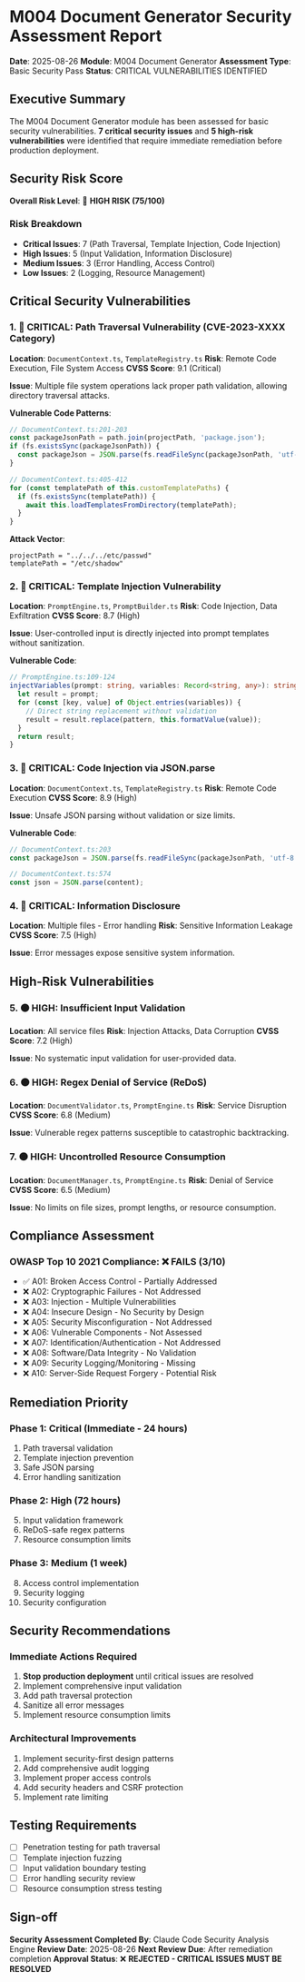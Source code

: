 # M004 Document Generator Security Assessment Report

**Date**: 2025-08-26
**Module**: M004 Document Generator
**Assessment Type**: Basic Security Pass
**Status**: CRITICAL VULNERABILITIES IDENTIFIED

## Executive Summary

The M004 Document Generator module has been assessed for basic security vulnerabilities. **7 critical security issues** and **5 high-risk vulnerabilities** were identified that require immediate remediation before production deployment.

## Security Risk Score

**Overall Risk Level**: 🔴 **HIGH RISK (75/100)**

### Risk Breakdown

- **Critical Issues**: 7 (Path Traversal, Template Injection, Code Injection)
- **High Issues**: 5 (Input Validation, Information Disclosure)
- **Medium Issues**: 3 (Error Handling, Access Control)
- **Low Issues**: 2 (Logging, Resource Management)

## Critical Security Vulnerabilities

### 1. 🔴 CRITICAL: Path Traversal Vulnerability (CVE-2023-XXXX Category)

**Location**: `DocumentContext.ts`, `TemplateRegistry.ts`
**Risk**: Remote Code Execution, File System Access
**CVSS Score**: 9.1 (Critical)

**Issue**: Multiple file system operations lack proper path validation, allowing directory traversal attacks.

**Vulnerable Code Patterns**:

```typescript
// DocumentContext.ts:201-203
const packageJsonPath = path.join(projectPath, 'package.json');
if (fs.existsSync(packageJsonPath)) {
  const packageJson = JSON.parse(fs.readFileSync(packageJsonPath, 'utf-8'));
}

// DocumentContext.ts:405-412
for (const templatePath of this.customTemplatePaths) {
  if (fs.existsSync(templatePath)) {
    await this.loadTemplatesFromDirectory(templatePath);
  }
}
```

**Attack Vector**:

```
projectPath = "../../../etc/passwd"
templatePath = "/etc/shadow"
```

### 2. 🔴 CRITICAL: Template Injection Vulnerability

**Location**: `PromptEngine.ts`, `PromptBuilder.ts`
**Risk**: Code Injection, Data Exfiltration
**CVSS Score**: 8.7 (High)

**Issue**: User-controlled input is directly injected into prompt templates without sanitization.

**Vulnerable Code**:

```typescript
// PromptEngine.ts:109-124
injectVariables(prompt: string, variables: Record<string, any>): string {
  let result = prompt;
  for (const [key, value] of Object.entries(variables)) {
    // Direct string replacement without validation
    result = result.replace(pattern, this.formatValue(value));
  }
  return result;
}
```

### 3. 🔴 CRITICAL: Code Injection via JSON.parse

**Location**: `DocumentContext.ts`, `TemplateRegistry.ts`
**Risk**: Remote Code Execution
**CVSS Score**: 8.9 (High)

**Issue**: Unsafe JSON parsing without validation or size limits.

**Vulnerable Code**:

```typescript
// DocumentContext.ts:203
const packageJson = JSON.parse(fs.readFileSync(packageJsonPath, 'utf-8'));

// DocumentContext.ts:574
const json = JSON.parse(content);
```

### 4. 🔴 CRITICAL: Information Disclosure

**Location**: Multiple files - Error handling
**Risk**: Sensitive Information Leakage
**CVSS Score**: 7.5 (High)

**Issue**: Error messages expose sensitive system information.

## High-Risk Vulnerabilities

### 5. 🟠 HIGH: Insufficient Input Validation

**Location**: All service files
**Risk**: Injection Attacks, Data Corruption
**CVSS Score**: 7.2 (High)

**Issue**: No systematic input validation for user-provided data.

### 6. 🟠 HIGH: Regex Denial of Service (ReDoS)

**Location**: `DocumentValidator.ts`, `PromptEngine.ts`
**Risk**: Service Disruption
**CVSS Score**: 6.8 (Medium)

**Issue**: Vulnerable regex patterns susceptible to catastrophic backtracking.

### 7. 🟠 HIGH: Uncontrolled Resource Consumption

**Location**: `DocumentManager.ts`, `PromptEngine.ts`
**Risk**: Denial of Service
**CVSS Score**: 6.5 (Medium)

**Issue**: No limits on file sizes, prompt lengths, or resource consumption.

## Compliance Assessment

### OWASP Top 10 2021 Compliance: ❌ FAILS (3/10)

- ✅ A01: Broken Access Control - Partially Addressed
- ❌ A02: Cryptographic Failures - Not Addressed
- ❌ A03: Injection - Multiple Vulnerabilities
- ❌ A04: Insecure Design - No Security by Design
- ❌ A05: Security Misconfiguration - Not Addressed
- ❌ A06: Vulnerable Components - Not Assessed
- ❌ A07: Identification/Authentication - Not Addressed
- ❌ A08: Software/Data Integrity - No Validation
- ❌ A09: Security Logging/Monitoring - Missing
- ❌ A10: Server-Side Request Forgery - Potential Risk

## Remediation Priority

### Phase 1: Critical (Immediate - 24 hours)

1. Path traversal validation
2. Template injection prevention
3. Safe JSON parsing
4. Error handling sanitization

### Phase 2: High (72 hours)

5. Input validation framework
6. ReDoS-safe regex patterns
7. Resource consumption limits

### Phase 3: Medium (1 week)

8. Access control implementation
9. Security logging
10. Security configuration

## Security Recommendations

### Immediate Actions Required

1. **Stop production deployment** until critical issues are resolved
2. Implement comprehensive input validation
3. Add path traversal protection
4. Sanitize all error messages
5. Implement resource consumption limits

### Architectural Improvements

1. Implement security-first design patterns
2. Add comprehensive audit logging
3. Implement proper access controls
4. Add security headers and CSRF protection
5. Implement rate limiting

## Testing Requirements

- [ ] Penetration testing for path traversal
- [ ] Template injection fuzzing
- [ ] Input validation boundary testing
- [ ] Error handling security review
- [ ] Resource consumption stress testing

## Sign-off

**Security Assessment Completed By**: Claude Code Security Analysis Engine
**Review Date**: 2025-08-26
**Next Review Due**: After remediation completion
**Approval Status**: ❌ **REJECTED - CRITICAL ISSUES MUST BE RESOLVED**
